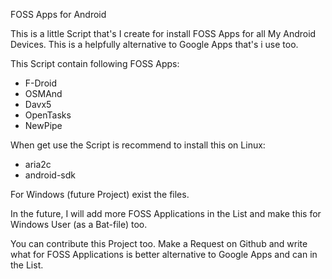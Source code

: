 FOSS Apps for Android

This is a little Script that's I create for install FOSS Apps for all My Android Devices.
This is a helpfully alternative to Google Apps that's i use too.

This Script contain following FOSS Apps:
- F-Droid
- OSMAnd
- Davx5
- OpenTasks
- NewPipe

When get use the Script is recommend to install this on Linux:
- aria2c
- android-sdk

For Windows (future Project) exist the files.

In the future, I will add more FOSS Applications in the List and make this for Windows User (as a Bat-file) too.

You can contribute this Project too. Make a Request on Github and write what for FOSS Applications is better alternative to Google Apps and can in the List.
